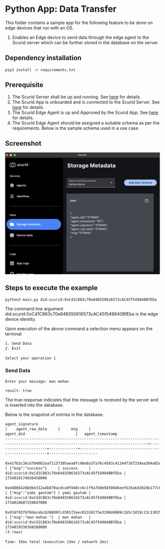 # Python App: Data Transfer
This folder contains a sample app for the following feature to be done on edge devices that run with an OS.

1. Enables an Edge device to send data through the edge agent to the Scurid server which can be further stored in the database on the server. 

## Dependency installation
```
pip3 install -r requirements.txt
```
## Prerequisite
1. The Scurid Server shall be up and running. See [here](https://docs.scurid.com/v23.0.2.1/quickstart/quickstart-on-premise/#download-scurid-server) for details.
2. The Scurid App is onboarded and is connected to the Scurid Server. See [here](https://docs.scurid.com/v23.0.2.1/quickstart/quickstart-on-premise/#download-scurid-edge-agent) for details.
3. The Scurid Edge Agent is up and Approved by the Scurid App. See [here](https://docs.scurid.com/v23.0.2.1/quickstart/quickstart-on-premise/#step-2-launching-scurid-server-and-app) for details.
4. The Scurid Edge Agent should be assigned a suitable schema as per the requirements. Below is the sample schema used in a use case.

## Screenshot

![Database Schema](images/schema.png)

## Steps to execute the example
```
python3 main.py did:scurid:0xCd1C883c70e848350616573cAC45f549840BfEba
```

The command line argument did:scurid:0xCd1C883c70e848350616573cAC45f549840BfEba is the edge device identity.

Upon execution of the above command a selection menu appears on the terminal

```
1. Send Data
2. Exit

Select your operation 1
```
### Send Data
```
Enter your message: man mohan 
```
```
result: true

```
The true response indicates that the message is received by the server and is inserted into the database.

Below is the snapshot of entries in the database.

```
agent_signature                                                            |    agent_raw_data     |     msg     |                       agent_did                       |   agent_timestamp
---------------------------------------------------------------------------------------------------------------------------------------+-----------------------+-------------+-------------------------------------------------------+----------------------
  0x41fb3c36c67040b2aaf1137305aea8fc90e8a3fa76c4503c41344f3d7339aa304a02e16e5e88fa3c7c4de5095dfc080fb7dfed8acefe83344923a71327940ea81c | {"msg":"success"}     | success     | did:scurid:0xCd1C883c70e848350616573cAC45f549840BfEba | 1734018174936458000
  0xd40864208db4312a4b870acdca9f840cc6c1f9a7b0b945984beefb16a6d2026b177c6b361c6d86c70011a8051c20bd81aeed271b90f8674097408fd18f2632441b | {"msg":"yami gautam"} | yami gautam | did:scurid:0xCd1C883c70e848350616573cAC45f549840BfEba | 1734018607159847000
  0x934f937970dacebcb26809fcd36572eec01326275e3390d4089c1b5c3d19c13c13035135e8dccd9e2ab4f9b97a9db5a2f1f1c39239e245128ab21fef92fed34e1c | {"msg":"man mohan "}  | man mohan   | did:scurid:0xCd1C883c70e848350616573cAC45f549840BfEba | 1734019330368280000
(3 rows)

Time: 15ms total (execution 13ms / network 2ms)
```